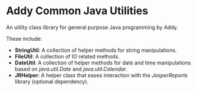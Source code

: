 # Addy Common Java Utilities
An utility class library for general purpose Java programming by Addy.

These include:

* **StringUtil**: A collection of helper methods for string manipulations.
* **FileUtil**: A collection of IO related methods.
* **DateUtil**: A collection of helper methods for date and time manipulations based on *java.util.Date* and *java.util.Calendar*.
* **JRHelper**: A helper class that eases interaction with the *JasperReports* library (optional dependency).